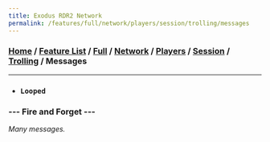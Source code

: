 ```yaml
---
title: Exodus RDR2 Network
permalink: /features/full/network/players/session/trolling/messages
---
```

### [Home](/) / [Feature List](/features) / [Full](/features/full) / [Network](/features/full/network) / [Players](/features/full/network/players) / [Session](/features/full/network/players/session) / [Trolling](/features/full/network/players/session/trolling) / Messages
---
- ### `Looped`
### --- Fire and Forget ---
*Many messages.*
